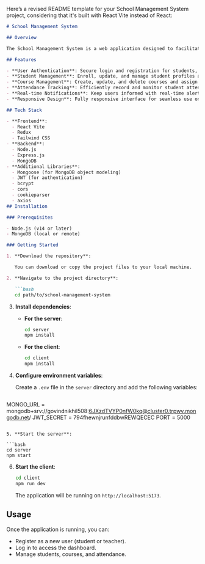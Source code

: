 Here’s a revised README template for your School Management System project, considering that it's built with React Vite instead of React:

```markdown
# School Management System

## Overview

The School Management System is a web application designed to facilitate the management of school operations, including student enrollment, attendance tracking, course management, and more. This application is built using the MERN stack (MongoDB, Express.js, React Vite, Node.js) with Redux for state management, providing a powerful platform for educational institutions.

## Features

- **User Authentication**: Secure login and registration for students, teachers, and administrators.
- **Student Management**: Enroll, update, and manage student profiles and records.
- **Course Management**: Create, update, and delete courses and assign them to students.
- **Attendance Tracking**: Efficiently record and monitor student attendance.
- **Real-time Notifications**: Keep users informed with real-time alerts.
- **Responsive Design**: Fully responsive interface for seamless use on various devices.

## Tech Stack

- **Frontend**:
  - React Vite
  - Redux
  - Tailwind CSS
- **Backend**:
  - Node.js
  - Express.js
  - MongoDB
- **Additional Libraries**:
  - Mongoose (for MongoDB object modeling)
  - JWT (for authentication)
  - bcrypt
  - cors
  - cookieparser
  - axios
## Installation

### Prerequisites

- Node.js (v14 or later)
- MongoDB (local or remote)

### Getting Started

1. **Download the repository**:

   You can download or copy the project files to your local machine.

2. **Navigate to the project directory**:

   ```bash
   cd path/to/school-management-system
   ```

3. **Install dependencies**:

   - **For the server**:
     ```bash
     cd server
     npm install
     ```

   - **For the client**:
     ```bash
     cd client
     npm install
     ```

4. **Configure environment variables**:

   Create a `.env` file in the `server` directory and add the following variables:

   ```plaintext
MONGO_URL = mongodb+srv://govindnikhil508:6JXzdTVYP0nfW0kq@cluster0.trpwv.mongodb.net/
JWT_SECRET = 794fhewnjrunfddbwREWQECEC
PORT = 5000
   ```

5. **Start the server**:

   ```bash
   cd server
   npm start
   ```

6. **Start the client**:

   ```bash
   cd client
   npm run dev
   ```

   The application will be running on `http://localhost:5173`.

## Usage

Once the application is running, you can:

- Register as a new user (student or teacher).
- Log in to access the dashboard.
- Manage students, courses, and attendance.

